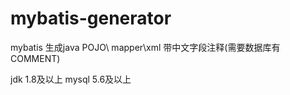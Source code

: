 # mybatis-generator
mybatis 生成java POJO\ mapper\xml
带中文字段注释(需要数据库有COMMENT)

jdk 1.8及以上
mysql 5.6及以上
